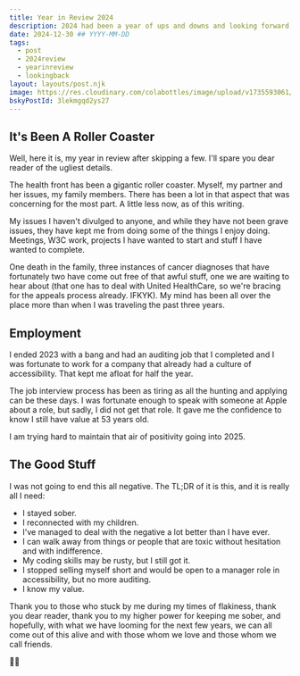 ```yaml
---
title: Year in Review 2024
description: 2024 had been a year of ups and downs and looking forward, I'm hopeful for change for the good.
date: 2024-12-30 ## YYYY-MM-DD
tags:
  - post
  - 2024review
  - yearinreview
  - lookingback
layout: layouts/post.njk
image: https://res.cloudinary.com/colabottles/image/upload/v1735593061/todd-social-card-2024.png
bskyPostId: 3lekmgqd2ys27
---
```


## It&apos;s Been A Roller Coaster

Well, here it is, my year in review after skipping a few. I'll spare you dear reader of the ugliest details.

The health front has been a gigantic roller coaster. Myself, my partner and her issues, my family members. There has been a lot in that aspect that was concerning for the most part. A little less now, as of this writing.

My issues I haven't divulged to anyone, and while they have not been grave issues, they have kept me from doing some of the things I enjoy doing. Meetings, W3C work, projects I have wanted to start and stuff I have wanted to complete.

One death in the family, three instances of cancer diagnoses that have fortunately two have come out free of that awful stuff, one we  are waiting to hear about (that one has to deal with United HealthCare, so we're bracing for the appeals process already. IFKYK). My mind has been all over the place more than when I was traveling the past three years.

## Employment

I ended 2023 with a bang and had an auditing job that I completed and I was fortunate to work for a company that already had a culture of accessibility. That kept me afloat for half the year.

The job interview process has been as tiring as all the hunting and applying can be these days. I was fortunate enough to speak with someone at Apple about a role, but sadly, I did not get that role. It gave me the confidence to know I still have value at 53 years old.

I am trying hard to maintain that air of positivity going into 2025.

## The Good Stuff

I was not going to end this all negative. The TL;DR of it is this, and it is really all I need:

- I stayed sober.
- I reconnected with my children.
- I've managed to deal with the negative a lot better than I have ever.
- I can walk away from things or people that are toxic without hesitation and with indifference.
- My coding skills may be rusty, but I still got it.
- I stopped selling myself short and would be open to a manager role in accessibility, but no more auditing.
- I know my value.

Thank you to those who stuck by me during my times of flakiness, thank you dear reader, thank you to my higher power for keeping me sober, and hopefully, with what we have looming for the next few years, we can all come out of this alive and with those whom we love and those whom we call friends.

✌🏻
